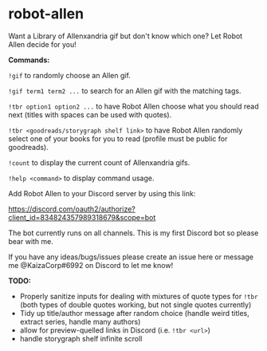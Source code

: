 # robot-allen

Want a Library of Allenxandria gif but don't know which one? Let Robot Allen decide for you!

**Commands:**

`!gif` to randomly choose an Allen gif.

`!gif term1 term2 ...` to search for an Allen gif with the matching tags.

`!tbr option1 option2 ...` to have Robot Allen choose what you should read next (titles with spaces can be used with quotes).

`!tbr <goodreads/storygraph shelf link>` to have Robot Allen randomly select one of your books for you to read (profile must be public for goodreads).

`!count` to display the current count of Allenxandria gifs.

`!help <command>` to display command usage.


Add Robot Allen to your Discord server by using this link:

https://discord.com/oauth2/authorize?client_id=834824357989318679&scope=bot

The bot currently runs on all channels. This is my first Discord bot so please bear with me.

If you have any ideas/bugs/issues please create an issue here or message me @KaizaCorp#6992 on Discord to let me know! 

**TODO:**

+ Properly sanitize inputs for dealing with mixtures of quote types for `!tbr` (both types of double quotes working, but not single quotes currently)
+ Tidy up title/author message after random choice (handle weird titles, extract series, handle many authors)
+ allow for preview-quelled links in Discord (i.e. `!tbr <url>`)
+ handle storygraph shelf infinite scroll
